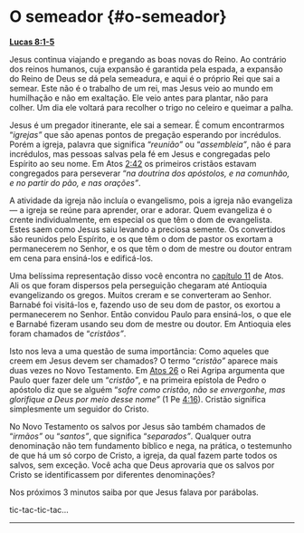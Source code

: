 # O semeador {#o-semeador}

[**Lucas 8:1-5**](http://bibliaonline.com.br/acf/lc/8/1-5)

Jesus continua viajando e pregando as boas novas do Reino. Ao contrário dos reinos humanos, cuja expansão é garantida pela espada, a expansão do Reino de Deus se dá pela semeadura, e aqui é o próprio Rei que sai a semear. Este não é o trabalho de um rei, mas Jesus veio ao mundo em humilhação e não em exaltação. Ele veio antes para plantar, não para colher. Um dia ele voltará para recolher o trigo no celeiro e queimar a palha.

Jesus é um pregador itinerante, ele sai a semear. É comum encontrarmos “_igrejas”_ que são apenas pontos de pregação esperando por incrédulos. Porém a igreja, palavra que significa “_reunião”_ ou “_assembleia”_, não é para incrédulos, mas pessoas salvas pela fé em Jesus e congregadas pelo Espírito ao seu nome. Em Atos [2:42](http://bibliaonline.com.br/acf/atos/2/42) os primeiros cristãos estavam congregados para perseverar “_na doutrina dos apóstolos, e na comunhão, e no partir do pão, e nas orações”_.

A atividade da igreja não incluía o evangelismo, pois a igreja não evangeliza — a igreja se reúne para aprender, orar e adorar. Quem evangeliza é o crente individualmente, em especial os que têm o dom de evangelista. Estes saem como Jesus saiu levando a preciosa semente. Os convertidos são reunidos pelo Espírito, e os que têm o dom de pastor os exortam a permanecerem no Senhor, e os que têm o dom de mestre ou doutor entram em cena para ensiná-los e edificá-los.

Uma belíssima representação disso você encontra no [capítulo 11](http://bibliaonline.com.br/acf/atos/11) de Atos. Ali os que foram dispersos pela perseguição chegaram até Antioquia evangelizando os gregos. Muitos creram e se converteram ao Senhor. Barnabé foi visitá-los e, fazendo uso de seu dom de pastor, os exortou a permanecerem no Senhor. Então convidou Paulo para ensiná-los, o que ele e Barnabé fizeram usando seu dom de mestre ou doutor. Em Antioquia eles foram chamados de “_cristãos”_.

Isto nos leva a uma questão de suma importância: Como aqueles que creem em Jesus devem ser chamados? O termo “_cristão”_ aparece mais duas vezes no Novo Testamento. Em [Atos 26](http://bibliaonline.com.br/acf/atos/26) o Rei Agripa argumenta que Paulo quer fazer dele um “_cristão”_, e na primeira epístola de Pedro o apóstolo diz que se alguém “_sofre como cristão, não se envergonhe, mas glorifique a Deus por meio desse nome”_ (1 Pe [4:16](http://bibliaonline.com.br/acf/1pe/4/16)). Cristão significa simplesmente um seguidor do Cristo.

No Novo Testamento os salvos por Jesus são também chamados de “_irmãos”_ ou “_santos”_, que significa “_separados”_. Qualquer outra denominação não tem fundamento bíblico e nega, na prática, o testemunho de que há um só corpo de Cristo, a igreja, da qual fazem parte todos os salvos, sem exceção. Você acha que Deus aprovaria que os salvos por Cristo se identificassem por diferentes denominações?

Nos próximos 3 minutos saiba por que Jesus falava por parábolas.

tic-tac-tic-tac...

*****
